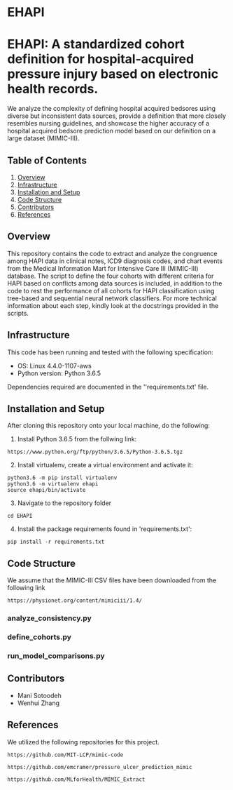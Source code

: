 # EHAPI

# EHAPI: A standardized cohort definition for hospital-acquired pressure injury based on electronic health records.

We analyze the complexity of defining hospital acquired bedsores using diverse but inconsistent data sources, provide a definition that more closely resembles nursing guidelines, and showcase the higher accuracy of a hospital acquired bedsore prediction model based on our definition on a large dataset (MIMIC-III).


## Table of Contents

1. [Overview](https://github.com/manisci/EHAPI#overview)
2. [Infrastructure](https://github.com/manisci/EHAPI#infrastructure)
3. [Installation and Setup](https://github.com/manisci/EHAPI#installation-and-setup)
4. [Code Structure](https://github.com/manisci/EHAPI#code-structure)
5. [Contributors](https://github.com/manisci/EHAPI#contributors)
6. [References](https://github.com/manisci/EHAPI#references)

## Overview

This repository contains the code to extract and analyze the congruence among HAPI data in clinical notes, ICD9 diagnosis codes, and chart events from the Medical Information Mart for Intensive Care III (MIMIC-III) database. The script to define the four cohorts with different criteria for HAPI based on conflicts among data sources is included, in addition to the code to rest the performance of all cohorts for HAPI classification using tree-based and sequential neural network classifiers. For more technical information about each step, kindly look at the docstrings provided in the scripts.

## Infrastructure

This code has been running and tested with the following specification:

* OS: Linux 4.4.0-1107-aws
* Python version: Python 3.6.5

Dependencies required are documented in the ''requirements.txt' file. 

## Installation and Setup

After cloning this repository onto your local machine, do the following:
1. Install Python 3.6.5 from the follwing link:
```
https://www.python.org/ftp/python/3.6.5/Python-3.6.5.tgz

```
2. Install virtualenv, create a virtual environment and activate it:
```
python3.6 -m pip install virtualenv
python3.6 -m virtualenv ehapi
source ehapi/bin/activate
```
3. Navigate to the repository folder
```
cd EHAPI
```
4. Install the package requirements found in 'requirements.txt':
```
pip install -r requirements.txt
```
## Code Structure

We assume that the MIMIC-III CSV files have been downloaded from the following link

```
https://physionet.org/content/mimiciii/1.4/
```

### analyze_consistency.py 

### define_cohorts.py

### run_model_comparisons.py 

## Contributors
* Mani Sotoodeh 
* Wenhui Zhang

## References
We utilized the following repositories for this project.

```
https://github.com/MIT-LCP/mimic-code
```

```
https://github.com/emcramer/pressure_ulcer_prediction_mimic
```

```
https://github.com/MLforHealth/MIMIC_Extract
```



